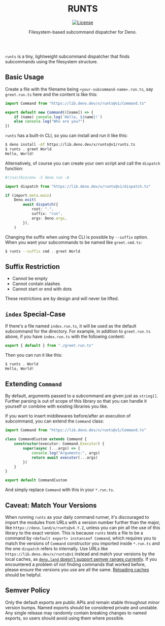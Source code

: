 <div align="center"><br><br>

# RUNTS

[![License](https://img.shields.io/github/license/yuhr/runts?color=%231e2327)](LICENSE)

Filesystem-based subcommand dispatcher for Deno.

<br><br></div>

`runts` is a tiny, lightweight subcommand dispatcher that finds subcommands using the filesystem structure.

## Basic Usage

Create a file with the filename being `<your-subcommand-name>.run.ts`, say `greet.run.ts` here and the content is like this:

```typescript
import Command from "https://lib.deno.dev/x/runts@v1/Command.ts"

export default new Command(([name]) => {
	if (name) console.log(`Hello, ${name}!`)
	else console.log("Who are you?")
})
```

`runts` has a built-in CLI, so you can install and run it like this:

```sh
$ deno install -Af https://lib.deno.dev/x/runts@v1/runts.ts
$ runts . greet World
Hello, World!
```

Alternatively, of course you can create your own script and call the `dispatch` function:

```typescript
#!/usr/bin/env -S deno run -A

import dispatch from "https://lib.deno.dev/x/runts@v1/dispatch.ts"

if (import.meta.main)
	Deno.exit(
		await dispatch({
			root: ".",
			suffix: "run",
			args: Deno.args,
		}),
	)
```

Changing the suffix when using the CLI is possible by `--suffix` option. When you want your subcommands to be named like `greet.cmd.ts`:

```sh
$ runts --suffix cmd . greet World
```

## Suffix Restriction

- Cannot be empty
- Cannot contain slashes
- Cannot start or end with dots

These restrictions are by design and will never be lifted.

## `index` Special-Case

If there's a file named `index.run.ts`, it will be used as the default subcommand for the directory. For example, in addition to `greet.run.ts` above, if you have `index.run.ts` with the following content:

```typescript
export { default } from "./greet.run.ts"
```

Then you can run it like this:

```sh
$ runts . World
Hello, World!
```

## Extending `Command`

By default, arguments passed to a subcommand are given just as `string[]`. Further parsing is out of scope of this library so that you can handle it yourself or combine with existing libraries you like.

If you want to insert middlewares before/after an execution of subcommand, you can extend the `Command` class:

```typescript
import Command from "https://lib.deno.dev/x/runts@v1/Command.ts"

class CommandCustom extends Command {
	constructor(executor: Command.Executor) {
		super(async (...args) => {
			console.log("Arguments:", args)
			return await executor(...args)
		})
	}
}

export default CommandCustom
```

And simply replace `Command` with this in your `*.run.ts`.

## Caveat: Match Your Versions

When running `runts` as your daily command runner, it's discouraged to import the modules from URLs with a version number further than the major, like `https://deno.land/x/runts@vX.Y.Z`, unless you can pin all the use of this library to the exact version. This is because `runts` tests a file to be a command by `<default export> instanceof Command`, which requires you to match the versions of `Command` constructor you imported inside `*.run.ts` and the one `dispatch` refers to internally. Use URLs like `https://lib.deno.dev/x/runts@v1` instead and match your versions by the local caches, as [`deno.land` doesn't support semver ranges currently](https://github.com/denoland/dotland/pull/1826#issuecomment-1161530348). If you encountered a problem of not finding commands that worked before, please ensure the versions you use are all the same. [Reloading caches](https://deno.com/manual@v1.34.2/basics/modules/reloading_modules) should be helpful.

## Semver Policy

Only the default exports are public APIs and remain stable throughout minor version bumps. Named exports should be considered private and unstable. Any single release may randomly contain breaking changes to named exports, so users should avoid using them where possible.